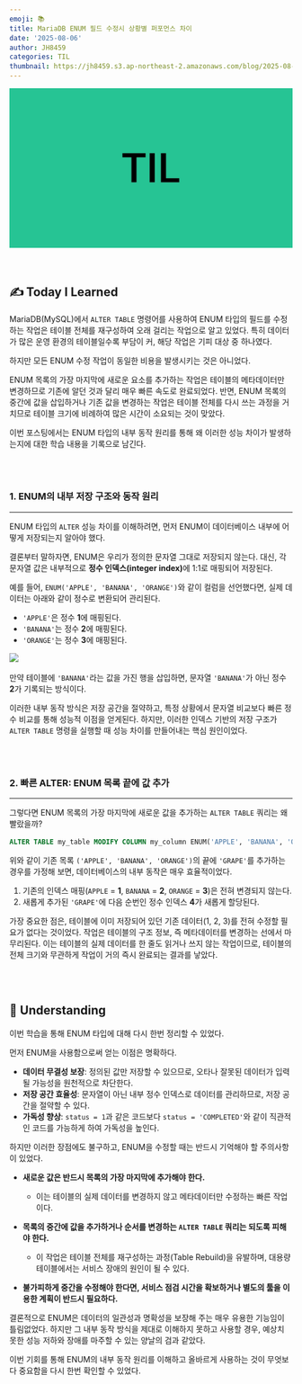 ```yaml
---
emoji: 📚
title: MariaDB ENUM 필드 수정시 상황별 퍼포먼스 차이
date: '2025-08-06'
author: JH8459
categories: TIL
thumbnail: https://jh8459.s3.ap-northeast-2.amazonaws.com/blog/2025-08-06-TIL/enum.png
---
```


![github-blog.png](../../assets/common/til.jpeg)

<br>

## ✍️ **T**oday **I** **L**earned

MariaDB(MySQL)에서 `ALTER TABLE` 명령어를 사용하여 ENUM 타입의 필드를 수정하는 작업은 테이블 전체를 재구성하여 오래 걸리는 작업으로 알고 있었다. 특히 데이터가 많은 운영 환경의 테이블일수록 부담이 커, 해당 작업은 기피 대상 중 하나였다.

하지만 모든 ENUM 수정 작업이 동일한 비용을 발생시키는 것은 아니었다.

ENUM 목록의 가장 마지막에 새로운 요소를 추가하는 작업은 테이블의 메타데이터만 변경하므로 기존에 알던 것과 달리 매우 빠른 속도로 완료되었다. 반면, ENUM 목록의 중간에 값을 삽입하거나 기존 값을 변경하는 작업은 테이블 전체를 다시 쓰는 과정을 거치므로 테이블 크기에 비례하여 많은 시간이 소요되는 것이 맞았다.

이번 포스팅에서는 ENUM 타입의 내부 동작 원리를 통해 왜 이러한 성능 차이가 발생하는지에 대한 학습 내용을 기록으로 남긴다.

<br>
<br>

### 1. ENUM의 내부 저장 구조와 동작 원리

---

ENUM 타입의 `ALTER` 성능 차이를 이해하려면, 먼저 ENUM이 데이터베이스 내부에 어떻게 저장되는지 알아야 했다.

결론부터 말하자면, ENUM은 우리가 정의한 문자열 그대로 저장되지 않는다. 대신, 각 문자열 값은 내부적으로 <strong>정수 인덱스(integer index)</strong>에 1:1로 매핑되어 저장된다.

예를 들어, `ENUM('APPLE', 'BANANA', 'ORANGE')`와 같이 컬럼을 선언했다면, 실제 데이터는 아래와 같이 정수로 변환되어 관리된다.

- `'APPLE'`은 정수 <strong>1</strong>에 매핑된다.
- `'BANANA'`는 정수 <strong>2</strong>에 매핑된다.
- `'ORANGE'`는 정수 <strong>3</strong>에 매핑된다.

<img src="https://jh8459.s3.ap-northeast-2.amazonaws.com/blog/2025-08-06-TIL/index.png"/>

만약 테이블에 `'BANANA'`라는 값을 가진 행을 삽입하면, 문자열 `'BANANA'`가 아닌 정수 <strong>2</strong>가 기록되는 방식이다.

이러한 내부 동작 방식은 저장 공간을 절약하고, 특정 상황에서 문자열 비교보다 빠른 정수 비교를 통해 성능적 이점을 얻게된다. 하지만, 이러한 인덱스 기반의 저장 구조가 `ALTER TABLE` 명령을 실행할 때 성능 차이를 만들어내는 핵심 원인이었다.

<br>
<br>

### 2. 빠른 ALTER: ENUM 목록 끝에 값 추가

---

그렇다면 ENUM 목록의 가장 마지막에 새로운 값을 추가하는 `ALTER TABLE` 쿼리는 왜 빨랐을까?

```sql
ALTER TABLE my_table MODIFY COLUMN my_column ENUM('APPLE', 'BANANA', 'ORANGE', 'GRAPE');
```

위와 같이 기존 목록 `('APPLE', 'BANANA', 'ORANGE')`의 끝에 `'GRAPE'`를 추가하는 경우를 가정해 보면, 데이터베이스의 내부 동작은 매우 효율적이었다.

1. 기존의 인덱스 매핑(`APPLE` = <strong>1</strong>, `BANANA` = <strong>2</strong>, `ORANGE` = <strong>3</strong>)은 전혀 변경되지 않는다.
2. 새롭게 추가된 `'GRAPE'`에 다음 순번인 정수 인덱스 <strong>4</strong>가 새롭게 할당된다.

가장 중요한 점은, 테이블에 이미 저장되어 있던 기존 데이터(1, 2, 3)를 전혀 수정할 필요가 없다는 것이었다. 작업은 테이블의 구조 정보, 즉 메타데이터를 변경하는 선에서 마무리된다. 이는 테이블의 실제 데이터를 한 줄도 읽거나 쓰지 않는 작업이므로, 테이블의 전체 크기와 무관하게 작업이 거의 즉시 완료되는 결과를 낳았다.

<br>
<br>

## 🤔 Understanding

이번 학습을 통해 ENUM 타입에 대해 다시 한번 정리할 수 있었다.

먼저 ENUM을 사용함으로써 얻는 이점은 명확하다.

- **데이터 무결성 보장**: 정의된 값만 저장할 수 있으므로, 오타나 잘못된 데이터가 입력될 가능성을 원천적으로 차단한다.
- **저장 공간 효율성**: 문자열이 아닌 내부 정수 인덱스로 데이터를 관리하므로, 저장 공간을 절약할 수 있다.
- **가독성 향상**: `status = 1`과 같은 코드보다 `status = 'COMPLETED'`와 같이 직관적인 코드를 가능하게 하여 가독성을 높인다.

하지만 이러한 장점에도 불구하고, ENUM을 수정할 때는 반드시 기억해야 할 주의사항이 있었다.

- **새로운 값은 반드시 목록의 가장 마지막에 추가해야 한다.**
  - 이는 테이블의 실제 데이터를 변경하지 않고 메타데이터만 수정하는 빠른 작업이다.

- **목록의 중간에 값을 추가하거나 순서를 변경하는 `ALTER TABLE` 쿼리는 되도록 피해야 한다.**
  - 이 작업은 테이블 전체를 재구성하는 과정(Table Rebuild)을 유발하며, 대용량 테이블에서는 서비스 장애의 원인이 될 수 있다.

- **불가피하게 중간을 수정해야 한다면, 서비스 점검 시간을 확보하거나 별도의 툴을 이용한 계획이 반드시 필요하다.**

결론적으로 ENUM은 데이터의 일관성과 명확성을 보장해 주는 매우 유용한 기능임이 틀림없었다. 하지만 그 내부 동작 방식을 제대로 이해하지 못하고 사용할 경우, 예상치 못한 성능 저하와 장애를 마주할 수 있는 양날의 검과 같았다.

이번 기회를 통해 ENUM의 내부 동작 원리를 이해하고 올바르게 사용하는 것이 무엇보다 중요함을 다시 한번 확인할 수 있었다.

<br>
<br>